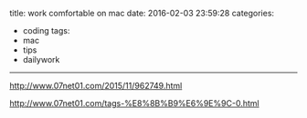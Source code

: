title: work comfortable on mac
date: 2016-02-03 23:59:28
categories:
- coding
tags:
- mac
- tips
- dailywork
---

http://www.07net01.com/2015/11/962749.html

http://www.07net01.com/tags-%E8%8B%B9%E6%9E%9C-0.html